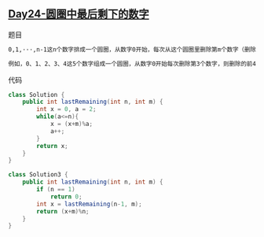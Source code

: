 ## [Day24-圆圈中最后剩下的数字](https://leetcode-cn.com/problems/yuan-quan-zhong-zui-hou-sheng-xia-de-shu-zi-lcof/)

题目

```tex
0,1,···,n-1这n个数字排成一个圆圈，从数字0开始，每次从这个圆圈里删除第m个数字（删除后从下一个数字开始计数）。求出这个圆圈里剩下的最后一个数字。

例如，0、1、2、3、4这5个数字组成一个圆圈，从数字0开始每次删除第3个数字，则删除的前4个数字依次是2、0、4、1，因此最后剩下的数字是3。
```

代码

```java
class Solution {
    public int lastRemaining(int n, int m) {
        int x = 0, a = 2;
        while(a<=n){
            x = (x+m)%a;
            a++;
        }
        return x;
    }
}
```

```java
class Solution3 {
    public int lastRemaining(int n, int m) {
        if (n == 1)
            return 0;
        int x = lastRemaining(n-1, m);
        return (x+m)%n;
    }
}
```

